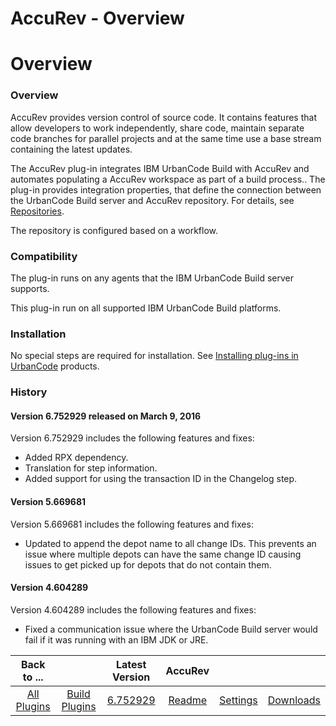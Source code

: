
AccuRev - Overview
==================

# Overview



### Overview




 


AccuRev provides version control of source code. It contains features that allow developers to work independently, share code, maintain separate code branches for parallel projects and at the same time use a base stream containing the latest updates. 


The AccuRev plug-in integrates IBM UrbanCode Build with AccuRev and automates populating a AccuRev workspace as part of a build process.. The plug-in provides integration properties, that define the connection between the UrbanCode Build server and AccuRev repository. For details, see [Repositories](http://www.ibm.com/support/knowledgecenter/SS8NMD_6.1.2/com.ibm.ucbuild.doc/topics/settings_project_repo_cpt.html). 


The repository is configured based on a workflow.


### Compatibility


The plug-in runs on any agents that the IBM UrbanCode Build server supports.


This plug-in run on all supported IBM UrbanCode Build platforms.


### Installation


No special steps are required for installation. See [Installing plug-ins in UrbanCode](https://www.urbancode.com/resource/installing-plug-ins-in-urbancode-products/ "Installing plug-ins in UrbanCode") products.


### History


#### Version 6.752929 released on March 9, 2016


Version 6.752929 includes the following features and fixes:


* Added RPX dependency.
* Translation for step information.
* Added support for using the transaction ID in the Changelog step.


#### Version 5.669681


Version 5.669681 includes the following features and fixes:


* Updated to append the depot name to all change IDs. This prevents an issue where multiple depots can have the same change ID causing issues to get picked up for depots that do not contain them.


#### Version 4.604289


Version 4.604289 includes the following features and fixes:


* Fixed a communication issue where the UrbanCode Build server would fail if it was running with an IBM JDK or JRE.


|Back to ...||Latest Version|AccuRev |||
| :---: | :---: | :---: | :---: | :---: | :---: |
|[All Plugins](../../index.md)|[Build Plugins](../README.md)|[6.752929](https://raw.githubusercontent.com/UrbanCode/IBM-UCB-PLUGINS/main/files/AccuRev/AccuRev-6.752929.zip)|[Readme](README.md)|[Settings](settings.md)|[Downloads](downloads.md)|
